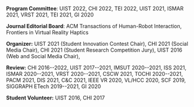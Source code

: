 **Program Committee**: UIST 2022, CHI 2022, TEI 2022, UIST 2021, ISMAR 2021, VRST 2021, TEI 2021, GI 2020

**Journal Editorial Board**: ACM Transactions of Human-Robot Interaction, Frontiers in Virtual Reality Haptics

**Organizer:** UIST 2021 (Student Innovation Contest Chair), CHI 2021 (Social Media Chair), CHI 2021 (Student Research Competition Jury), UIST 2016 (Web and Social Media Chair),

**Review:** CHI 2016--2022, UIST 2017--2021, IMSUT 2020--2021, ISS 2021, ISMAR 2020--2021, VRST 2020--2021, CSCW 2021, TOCHI 2020--2021, PACM 2021, DIS 2021, C&C 2021, IEEE VR 2020, VL/HCC 2020, SCF 2019, SIGGRAPH ETech 2019--2021, GI 2020

**Student Volunteer:** UIST 2016, CHI 2017
